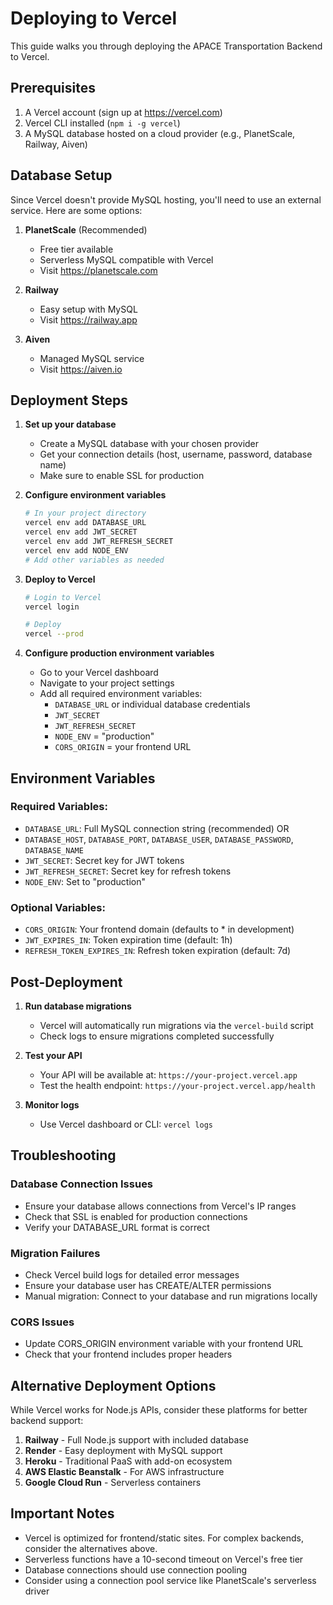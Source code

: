 # Deploying to Vercel

This guide walks you through deploying the APACE Transportation Backend to Vercel.

## Prerequisites

1. A Vercel account (sign up at https://vercel.com)
2. Vercel CLI installed (`npm i -g vercel`)
3. A MySQL database hosted on a cloud provider (e.g., PlanetScale, Railway, Aiven)

## Database Setup

Since Vercel doesn't provide MySQL hosting, you'll need to use an external service. Here are some options:

1. **PlanetScale** (Recommended)
   - Free tier available
   - Serverless MySQL compatible with Vercel
   - Visit https://planetscale.com

2. **Railway**
   - Easy setup with MySQL
   - Visit https://railway.app

3. **Aiven**
   - Managed MySQL service
   - Visit https://aiven.io

## Deployment Steps

1. **Set up your database**
   - Create a MySQL database with your chosen provider
   - Get your connection details (host, username, password, database name)
   - Make sure to enable SSL for production

2. **Configure environment variables**
   ```bash
   # In your project directory
   vercel env add DATABASE_URL
   vercel env add JWT_SECRET
   vercel env add JWT_REFRESH_SECRET
   vercel env add NODE_ENV
   # Add other variables as needed
   ```

3. **Deploy to Vercel**
   ```bash
   # Login to Vercel
   vercel login

   # Deploy
   vercel --prod
   ```

4. **Configure production environment variables**
   - Go to your Vercel dashboard
   - Navigate to your project settings
   - Add all required environment variables:
     - `DATABASE_URL` or individual database credentials
     - `JWT_SECRET`
     - `JWT_REFRESH_SECRET`
     - `NODE_ENV` = "production"
     - `CORS_ORIGIN` = your frontend URL

## Environment Variables

### Required Variables:
- `DATABASE_URL`: Full MySQL connection string (recommended)
  OR
- `DATABASE_HOST`, `DATABASE_PORT`, `DATABASE_USER`, `DATABASE_PASSWORD`, `DATABASE_NAME`
- `JWT_SECRET`: Secret key for JWT tokens
- `JWT_REFRESH_SECRET`: Secret key for refresh tokens
- `NODE_ENV`: Set to "production"

### Optional Variables:
- `CORS_ORIGIN`: Your frontend domain (defaults to * in development)
- `JWT_EXPIRES_IN`: Token expiration time (default: 1h)
- `REFRESH_TOKEN_EXPIRES_IN`: Refresh token expiration (default: 7d)

## Post-Deployment

1. **Run database migrations**
   - Vercel will automatically run migrations via the `vercel-build` script
   - Check logs to ensure migrations completed successfully

2. **Test your API**
   - Your API will be available at: `https://your-project.vercel.app`
   - Test the health endpoint: `https://your-project.vercel.app/health`

3. **Monitor logs**
   - Use Vercel dashboard or CLI: `vercel logs`

## Troubleshooting

### Database Connection Issues
- Ensure your database allows connections from Vercel's IP ranges
- Check that SSL is enabled for production connections
- Verify your DATABASE_URL format is correct

### Migration Failures
- Check Vercel build logs for detailed error messages
- Ensure your database user has CREATE/ALTER permissions
- Manual migration: Connect to your database and run migrations locally

### CORS Issues
- Update CORS_ORIGIN environment variable with your frontend URL
- Check that your frontend includes proper headers

## Alternative Deployment Options

While Vercel works for Node.js APIs, consider these platforms for better backend support:

1. **Railway** - Full Node.js support with included database
2. **Render** - Easy deployment with MySQL support
3. **Heroku** - Traditional PaaS with add-on ecosystem
4. **AWS Elastic Beanstalk** - For AWS infrastructure
5. **Google Cloud Run** - Serverless containers

## Important Notes

- Vercel is optimized for frontend/static sites. For complex backends, consider the alternatives above.
- Serverless functions have a 10-second timeout on Vercel's free tier
- Database connections should use connection pooling
- Consider using a connection pool service like PlanetScale's serverless driver